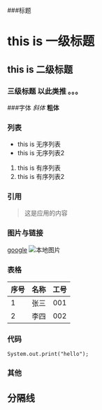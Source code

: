 ###标题
# this is 一级标题
## this is 二级标题
### 三级标题 以此类推 。。。

###字体
*斜体*
**粗体**

### 列表
* this is 无序列表
* this is 无序列表2
1. this is 有序列表
2. this is 有序列表2

### 引用
>这是应用的内容

### 图片与链接
[google](www.google.com)
![本地图片](http://wyhceshi.oss-cn-beijing.aliyuncs.com/Desert.jpg)

### 表格
| 序号 | 名称 | 工号|
|------|:----:|:---:|
|1|张三|001|
|2|李四|002|

### 代码
`System.out.print("hello");`

### 其他

分隔线
----
